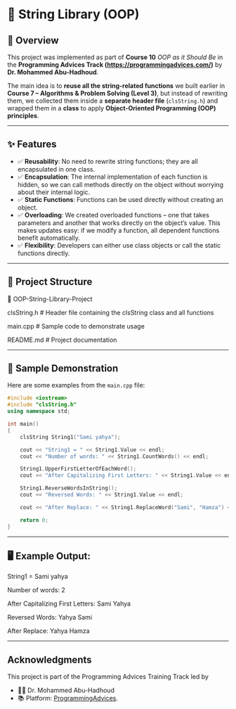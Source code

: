 # 📌 String Library (OOP)

## 🔹 Overview
This project was implemented as part of **Course 10** *OOP as it Should Be* in the **Programming Advices Track (https://programmingadvices.com/)** by **Dr. Mohammed Abu-Hadhoud**.  

The main idea is to **reuse all the string-related functions** we built earlier in **Course 7 – Algorithms & Problem Solving (Level 3)**, but instead of rewriting them, we collected them inside a **separate header file** (`clsString.h`) and wrapped them in a **class** to apply **Object-Oriented Programming (OOP) principles**.

---

## ✨ Features
- ✅ **Reusability**: No need to rewrite string functions; they are all encapsulated in one class.  
- ✅ **Encapsulation**: The internal implementation of each function is hidden, so we can call methods directly on the object without worrying about their internal logic.  
- ✅ **Static Functions**: Functions can be used directly without creating an object.  
- ✅ **Overloading**: We created overloaded functions – one that takes parameters and another that works directly on the object’s value. This makes updates easy: if we modify a function, all dependent functions benefit automatically. 
- ✅ **Flexibility**: Developers can either use class objects or call the static functions directly.  

---

## 📂 Project Structure
📁 OOP-String-Library-Project

 clsString.h # Header file containing the clsString class and all functions

 main.cpp # Sample code to demonstrate usage

 README.md # Project documentation


---

## 🧾 Sample Demonstration
Here are some examples from the `main.cpp` file:

```cpp
#include <iostream>
#include "clsString.h"
using namespace std;

int main()
{
    clsString String1("Sami yahya");

    cout << "String1 = " << String1.Value << endl;
    cout << "Number of words: " << String1.CountWords() << endl;

    String1.UpperFirstLetterOfEachWord();
    cout << "After Capitalizing First Letters: " << String1.Value << endl;

    String1.ReverseWordsInString();
    cout << "Reversed Words: " << String1.Value << endl;

    cout << "After Replace: " << String1.ReplaceWord("Sami", "Hamza") << endl;

    return 0;
}
```

---

## 🖥️ Example Output:
String1 = Sami yahya

Number of words: 2

After Capitalizing First Letters: Sami Yahya

Reversed Words: Yahya Sami

After Replace: Yahya Hamza


---


##  Acknowledgments

This project is part of the Programming Advices Training Track led by
- 👨‍🏫 Dr. Mohammed Abu-Hadhoud
- 📚 Platform:  [ProgrammingAdvices](https://programmingadvices.com/).
